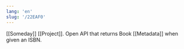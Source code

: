 ```yaml
---
lang: 'en'
slug: '/22EAF0'
---
```


[[Someday]] [[Project]]. Open API that returns Book [[Metadata]] when given an ISBN.
